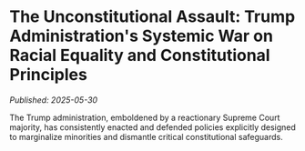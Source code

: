 # The Unconstitutional Assault: Trump Administration's Systemic War on Racial Equality and Constitutional Principles

*Published: 2025-05-30*

The Trump administration, emboldened by a reactionary Supreme Court majority, has consistently enacted and defended policies explicitly designed to marginalize minorities and dismantle critical constitutional safeguards.